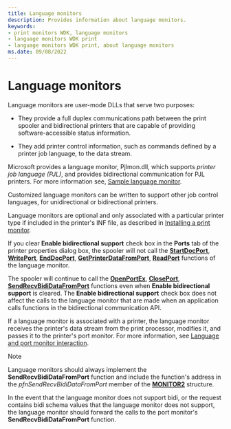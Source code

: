 ```yaml
---
title: Language monitors
description: Provides information about language monitors.
keywords:
- print monitors WDK, language monitors
- language monitors WDK print
- language monitors WDK print, about language monitors
ms.date: 09/08/2022
---
```


# Language monitors

Language monitors are user-mode DLLs that serve two purposes:

- They provide a full duplex communications path between the print spooler and bidirectional printers that are capable of providing software-accessible status information.

- They add printer control information, such as commands defined by a printer job language, to the data stream.

Microsoft provides a language monitor, Pjlmon.dll, which supports *printer job language (PJL)*, and provides bidirectional communication for PJL printers. For more information see, [Sample language monitor](sample-language-monitor.md).

Customized language monitors can be written to support other job control languages, for unidirectional or bidirectional printers.

Language monitors are optional and only associated with a particular printer type if included in the printer's INF file, as described in [Installing a print monitor](installing-a-print-monitor.md).

If you clear **Enable bidirectional support** check box in the **Ports** tab of the printer properties dialog box, the spooler will not call the [**StartDocPort**](/previous-versions/ff562710(v=vs.85)), [**WritePort**](/windows-hardware/drivers/ddi/winsplp/nf-winsplp-writeport), [**EndDocPort**](/previous-versions/ff548742(v=vs.85)), [**GetPrinterDataFromPort**](/previous-versions/ff550506(v=vs.85)), [**ReadPort**](/windows-hardware/drivers/ddi/winsplp/nf-winsplp-readport) functions of the language monitor.

The spooler will continue to call the [**OpenPortEx**](/previous-versions/ff559596(v=vs.85)), [**ClosePort**](/windows-hardware/drivers/ddi/winsplp/nf-winsplp-closeport), [**SendRecvBidiDataFromPort**](/previous-versions/ff562071(v=vs.85)) functions even when **Enable bidirectional support** is cleared. The **Enable bidirectional support** check box does not affect the calls to the language monitor that are made when an application calls functions in the bidirectional communication API.

If a language monitor is associated with a printer, the language monitor receives the printer's data stream from the print processor, modifies it, and passes it to the printer's port monitor. For more information, see [Language and port monitor interaction](language-and-port-monitor-interaction.md).

> [!NOTE]
> Language monitors should always implement the **SendRecvBidiDataFromPort** function and include the function's address in the *pfnSendRecvBidiDataFromPort* member of the [**MONITOR2**](/windows-hardware/drivers/ddi/winsplp/ns-winsplp-_monitor2) structure.

In the event that the language monitor does not support bidi, or the request contains bidi schema values that the language monitor does not support, the language monitor should forward the calls to the port monitor's **SendRecvBidiDataFromPort** function.
